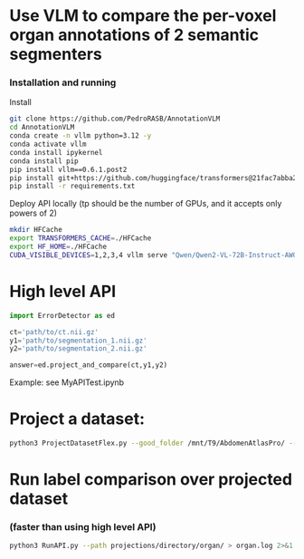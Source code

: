 # Use VLM to compare the per-voxel organ annotations of 2 semantic segmenters

### Installation and running

Install
```bash
git clone https://github.com/PedroRASB/AnnotationVLM
cd AnnotationVLM
conda create -n vllm python=3.12 -y
conda activate vllm
conda install ipykernel
conda install pip
pip install vllm==0.6.1.post2
pip install git+https://github.com/huggingface/transformers@21fac7abba2a37fae86106f87fcf9974fd1e3830
pip install -r requirements.txt
```

Deploy API locally (tp should be the number of GPUs, and it accepts only powers of 2)
```bash
mkdir HFCache
export TRANSFORMERS_CACHE=./HFCache
export HF_HOME=./HFCache
CUDA_VISIBLE_DEVICES=1,2,3,4 vllm serve "Qwen/Qwen2-VL-72B-Instruct-AWQ" --dtype=half --tensor-parallel-size 4 --limit-mm-per-prompt image=3 --gpu_memory_utilization 0.9 --port 8000
```

# High level API 
```python
import ErrorDetector as ed

ct='path/to/ct.nii.gz'
y1='path/to/segmentation_1.nii.gz'
y2='path/to/segmentation_2.nii.gz'

answer=ed.project_and_compare(ct,y1,y2)
```
Example: see MyAPITest.ipynb

# Project a dataset:
```bash
python3 ProjectDatasetFlex.py --good_folder /mnt/T9/AbdomenAtlasPro/ --bad_folder /mnt/sdc/pedro/JHH/nnUnetResultsBad/ --output_dir1 /projections/directory/ --num_processes 10 --file_list /mnt/sdc/pedro/ErrorDetection/ErrorLists/low_dice_benchmark_nnUnet_vs_JHH.txt
```

# Run label comparison over projected dataset 
### (faster than using high level API)

```bash
python3 RunAPI.py --path projections/directory/organ/ > organ.log 2>&1
```
